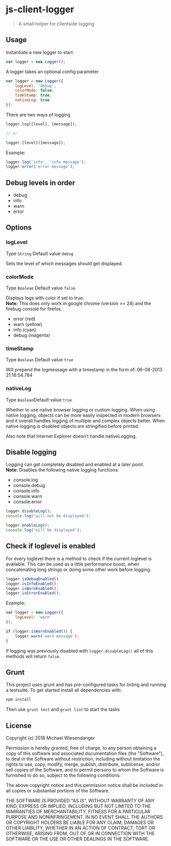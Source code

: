 # js-client-logger

> A small helper for clientside logging

## Usage

Instantiate a new logger to start

```js
var logger = new Logger();
```

A logger takes an optional config parameter

```js
var logger = new Logger({
    logLevel: 'debug',
    colorMode: false,
    timeStamp: true,
    nativeLog: true
});
```

There are two ways of logging

```js
logger.log([level], [message]);

// or

logger.[level]([message]);
```

Example:

```js
logger.log('info', 'info message');
logger.error('error message');
```

## Debug levels in order

- debug
- info
- warn
- error

## Options

### logLevel

Type `String` Default value `debug`

Sets the level of which messages should get displayed.

### colorMode

Type `Boolean` Default value `false`

Displays logs with color if set to true.  
**Note:** This does only work in google chrome (version >= 24) and the firebug console for firefox.

- error (red)
- warn (yellow)
- info (cyan)
- debug (magenta)

### timeStamp

Type `Boolean` Default value `true`

Will prepend the logmessage with a timestamp in the form of: 06-08-2013 21:16:54.784

### nativeLog

Type `Boolean`Default value `true`

Whether to use native browser logging or custom logging. When using native logging, objects can be more easily inspected in modern browsers and it overall handles logging of multiple and complex objects better. When native logging is disabled objects are stringified before printed.

Also note that Internet Explorer doesn't handle nativeLogging.

## Disable logging

Logging can get completely disabled and enabled at a later point.  
**Note:** Disables the following native logging functions:

- console.log
- console.debug
- console.info
- console.warn
- console.error

```js
logger.disableLog();
console.log('will not be displayed');

logger.enableLog();
console.log('will be displayed');
```

## Check if loglevel is enabled

For every loglevel there is a method to check if the current loglevel is available. This can be used as a little performance boost,
when concatenating long strings or doing some other work before logging.

```js
logger.isDebugEnabled()
logger.isInfoEnabled();
logger.isWarnEnabled();
logger.isErrorEnabled();
```
Example:

```js
var logger = new Logger({
    logLevel: 'warn'
});

if (logger.isWarnEnabled()) {
    logger.warn('warn message');
}
```

If logging was previously disabled with `logger.disableLog()` all of this methods will return `false`.

## Grunt
This project uses grunt and has pre-configured tasks for linting and running a testsuite. To get started install all dependencies with:

```js
npm install
```

Then use `grunt test` and `grunt lint` to start the tasks

## License

Copyright (c) 2018 Michael Wiesendanger

Permission is hereby granted, free of charge, to any person obtaining
a copy of this software and associated documentation files (the
"Software"), to deal in the Software without restriction, including
without limitation the rights to use, copy, modify, merge, publish,
distribute, sublicense, and/or sell copies of the Software, and to
permit persons to whom the Software is furnished to do so, subject to
the following conditions:

The above copyright notice and this permission notice shall be
included in all copies or substantial portions of the Software.

THE SOFTWARE IS PROVIDED "AS IS", WITHOUT WARRANTY OF ANY KIND,
EXPRESS OR IMPLIED, INCLUDING BUT NOT LIMITED TO THE WARRANTIES OF
MERCHANTABILITY, FITNESS FOR A PARTICULAR PURPOSE AND
NONINFRINGEMENT. IN NO EVENT SHALL THE AUTHORS OR COPYRIGHT HOLDERS BE
LIABLE FOR ANY CLAIM, DAMAGES OR OTHER LIABILITY, WHETHER IN AN ACTION
OF CONTRACT, TORT OR OTHERWISE, ARISING FROM, OUT OF OR IN CONNECTION
WITH THE SOFTWARE OR THE USE OR OTHER DEALINGS IN THE SOFTWARE.
